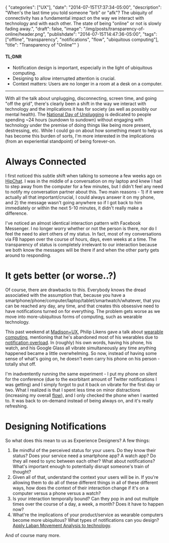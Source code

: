 {
   "categories": ["UX"],
   "date": "2014-07-15T17:37:34-05:00",
   "description": "When's the last time you told someone \"brb\" or \"afk\"? The ubiquity of connectivity has a fundamental impact on the way we interact with technology and with each other. The state of being \"online\" or not is slowly fading away.",
   "draft": false,
   "image": "/img/posts/transparency-of-online/header.png",
   "publishdate": "2014-07-15T14:47:36-05:00",
   "tags": ["offline", "transparency", "notifications", "flow", "ubiquitous computing"],
   "title": "Transparency of \"Online\""
}

<div class="tldnr">
  <h4>TL;DNR</h4>
  <ul>
    <li>Notification design is important, especially in the light of ubiquitous computing.</li>
    <li>Designing to allow interrupted attention is crucial.</li>
    <li>Context matters: Users are no longer in a room at a desk on a computer.</li>
  </ul>
</div>
<hr/>

With all the talk about unplugging, disconnecting, screen time, and going "off the grid", there's clearly been a shift in the way we interact with technology and the implications it has for society (as well as possibly our mental health). The <a href="http://nationaldayofunplugging.com/">National Day of Unplugging</a> is dedicated to people spending ~24 hours (sundown to sundown) without engaging with technology under the premise of doing things like being more present, destressing, etc. While I could go on about how something meant to help us has become this burden of sorts, I'm more interested in the implications (from an experiential standpoint) of being forever-on.

# Always Connected

I first noticed this subtle shift when talking to someone a few weeks ago on <a href="https://www.hipchat.com/">HipChat</a>. I was in the middle of a conversation on my laptop and knew I had to step away from the computer for a few minutes, but I didn't feel any need to notify my conversation partner about this. Two main reasons - 1) if it were actually all that important/crucial, I could always answer it on my phone, and 2) the message wasn't going anywhere so if I got back to him immediately or within the next 5-10 minutes, it didn't really make a difference.

I've noticed an almost identical interaction pattern with Facebook Messenger. I no longer worry whether or not the person is there, nor do I feel the need to alert others of my status. In fact, most of my conversations via FB happen over the course of hours, days, even weeks at a time. The transparency of status is completely irrelevant to our interaction because we both know the messages will be there if and when the other party gets around to responding.

# It gets better (or worse..?)

Of course, there are drawbacks to this. Everybody knows the dread associatied with the assumption that, because you have a smartphone/phone/computer/laptop/tablet/smartwatch/whatever, that you can be reached any day, any time, and that creates this obsessive need to have notifications turned on for everything. The problem gets worse as we move into more-ubiquitous forms of computing, such as wearable technology.

This past weekend at <a href="http://madisonpl.us/ux">Madison+UX</a>, Philip Likens gave a talk about <a href="http://www.slideshare.net/philiplikens/philip-likens-madisonux">wearable computing</a>, mentioning that he's abandoned most of his wearables due to <a href="https://www.google.com/search?q=notifiaction+overload&amp;oq=notifiaction+overload&amp;aqs=chrome..69i57.2313j0j1&amp;sourceid=chrome&amp;es_sm=91&amp;ie=UTF-8#q=notification+overload&amp;spell=1">notification overload</a>. In (roughly) his own words, having his phone, his watch, and his Google Glass all vibrate simultaneously any time anything happened became a little overwhelming. So now, instead of having some sense of what's going on, he doesn't even carry his phone on his person - totally shut off.

I'm inadventently running the same experiment - I put my phone on silent for the conference (due to the exorbitant amount of Twitter notifications I was getting) and I simply forgot to put it back on vibrate for the first day or two. What I realized is that I spent less time on minor distractions (increasing my overall <a href="/2013-03-the-importance-of-flow/">flow</a>), and I only checked the phone when I wanted to. It was back to on-demand instead of being always on, and it's really refreshing.

# Designing Notifications

So what does this mean to us as Experience Designers? A few things:

1. Be mindful of the perceived status for your users. Do they know their status? Does your service need a smartphone app? A watch app? Do they all need to sync between each other? What about notifications? What's important enough to potentially disrupt someone's train of thought?
2. Given all of that, understand the context your users will be in. If you're allowing them to do all of these different things in all of these different ways, how does the context of their interaction change if it's on a computer versus a phone versus a watch?
3. Is your interaction temporally bound? Can they pop in and out multiple times over the course of a day, a week, a month? Does it have to happen now?
4. What're the implications of your product/service as wearable computers become more ubiquitous? What types of notifications can you design? <a href="http://www.slideshare.net/eadahl/ux-axioms-26-principle-to-drive-better-product-design/46" target="_blank">Apply Laban Movement Analysis to technology</a>.

And of course many more.
